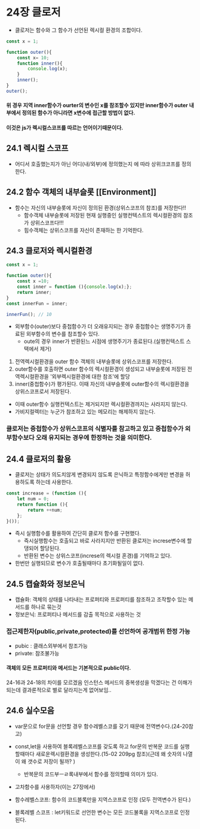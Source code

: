 # 24장 클로저
- 클로저는 함수와 그 함수가 선언된 렉시컬 환경의 조합이다.
```js
const x = 1;

function outer(){
    const x= 10;
    function inner(){
        console.log(x);
    }
    inner();
}
outer();
```
#### 위 경우 지역 inner함수가 ourter의 변수인 x를 참조할수 있지만 inner함수가 outer 내부에서 정의된 함수가 아니라면 x변수에 접근할 방법이 없다.
#### 이것은 js가 렉시컬스코프를 따르는 언어이기때문이다.

## 24.1 렉시컬 스코프
- 어디서 호출했는지가 아닌 어디(내/외부)에 정의했는지 에 따라 상위크코프를 정의한다.

## 24.2 함수 객체의 내부슬롯 [[Environment]]
- 함수는 자신의 내부슬롯에 자신이 정의된 환경(상위스코프의 참조)를 저장한다!!
  - 함수객체 내부슬롯에 저장된 현재 실행중인 실행컨텍스트의 렉시컬환경의 참조가 상위스코프다!!!
  - 힘수객체는 상위스코프를 자신이 존재하는 한 기억한다.

## 24.3 클로저와 렉시컬환경
```js
const x = 1;

function outer(){
    const x =10;
    const inner = function (){console.log(x);};
    return inner;
}
const innerFun = inner;

innerFun(); // 10
```
- 외부함수(outer)보다 중첩함수가 더 오래유지되는 경우 중첩함수는 생명주기가 종료된 외부함수의 변수를 참조할수 있다.
  - oute의 경우 inner가 반환된느 시점에 생명주기가 종료된다.(실행컨텍스트 스택에서 제거)
  
1. 전역렉시컬환경을 outer 함수 객체의 내부슬롯에 상위스코프를 저장한다.
2. outer함수를 호출하면 outer 함수의 렉시컬환경이 생성되고 내부슬롯에 저장된 전역렉시컬환경을 '외부렉시컬환경에 대한 참조'에 할당
3. inner(중첩함수)가 평가된다. 이때 자신의 내부슬롯에 outer함수의 렉시컬환경을 상위스코프로서 저장된다.

- 이때 outer함수 실행컨텍스트는 제거되지만 렉시컬환경까지는 사라지지 않는다.
-  가비지컬렉터는 누군가 참조하고 있는 메모리는 해제하지 않는다.

### 클로저는 중첩함수가 상위스코프의 식별자를 참고하고 있고 중첩함수가 외부함수보다 오래 유지되는 경우에 한정하는 것을 의미한다.
## 24.4 클로저의 활용
- 클로저는 상태가 의도치않게 변경되지 않도록 은닉하고 특정함수에게만 변경을 허용하도록 하는데 사용한다.
```js
const increase = (function (){
    let num = 0;
    return function (){
        return ++num;
    };
}());
```
- 즉시 실행함수를 활용하여 간단히 클로저 함수를 구현했다.
   - 즉시실행함수는 호출되고 바로 사라지지만 반환된 클로저는 increse변수에 할댕되어 할당된다.
   - 반환된 변수는 상위스코프(increse의 렉시컬 혼경)를 기억하고 있다. 
- 한번만 실행되므로 변수가 호출될때마다 초기화될일이 없다. 

## 24.5 캡슐화와 정보은닉
- 캡슐화: 객체의 상태를 나타내는 프로퍼티와 프로퍼티를 참조하고 조작할수 있는 메서드를 하나로 묶는것
- 정보은닉: 프로퍼티나 메서드를 감출 목적으로 사용하는 것
### 접근제한자(public,private,protected)를 선언하여 공개범위 한정 가능
- pubic : 클래스외부에서 참조가능
- private: 참조불가능
#### 객체의 모든 프로퍼티와 메서드는 기본적으로 public이다.

24-16과 24-18의 차이를 모르겠음
인스턴스 메서드의 중복생성을 막겠다는 건 이해가 되는데 결과론적으로 별로 달라지는게 없어보임..

## 24.6 실수모음
- var문으로 for문을 선언할 경우 함수레벨스코를 갖기 때문에 전역변수다.(24-20참고)
- const,let을 사용하여 블록레벨스코프를 갖도록 하고 for문의 반복문 코드를 실행할때마다 새로운렉시컬환경을 생성한다.(15-02 209pg 참조)(근데 왜 숫자의 나열이 왜 갯수로 저장이 될까? )
   - 반복문의 코드부ㅡㄹ록내부에서 함수를 정의할때 의미가 있다. 
- 고차함수를 사용하자(이는 27장에서)

- 함수레벨스코프: 함수의 코드블록만을 지역스코프로 인정 (모두 전역변수가 된다.)
- 블록레벨 스코프 : let키워드로 선언한 변수는 모든 코드불록을 지역스코프로 인정된다.